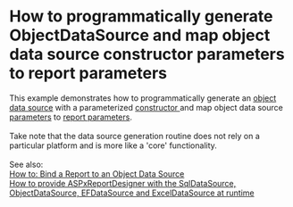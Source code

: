 # How to programmatically generate ObjectDataSource and map object data source constructor parameters to report parameters


This example demonstrates how to programmatically generate an <a href="https://documentation.devexpress.com/#CoreLibraries/clsDevExpressDataAccessObjectBindingObjectDataSourcetopic">object data source</a> with a parameterized <a href="https://documentation.devexpress.com/#CoreLibraries/DevExpressDataAccessObjectBindingObjectDataSource_Constructortopic">constructor </a>and map object data source <a href="https://documentation.devexpress.com/#CoreLibraries/DevExpressDataAccessObjectBindingObjectDataSource_Parameterstopic">parameters</a> to <a href="https://documentation.devexpress.com/#XtraReports/CustomDocument4812">report parameters</a>. <br><br>Take note that the data source generation routine does not rely on a particular platform and is more like a 'core' functionality. <em><br></em><br>See also:<br><a href="https://documentation.devexpress.com/#XtraReports/CustomDocument17784">How to: Bind a Report to an Object Data Source</a> <br><a href="https://www.devexpress.com/Support/Center/p/T271722">How to provide ASPxReportDesigner with the SqlDataSource, ObjectDataSource, EFDataSource and ExcelDataSource at runtime</a>

<br/>


